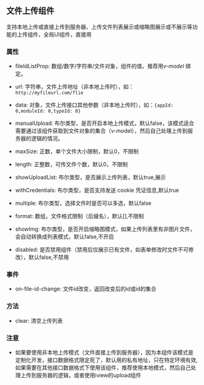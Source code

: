 ## 文件上传组件
支持本地上传或直接上传到服务器、上传文件列表展示或缩略图展示或不展示等功能的上传组件，全局UI组件，直接用

### 属性
* fileIdListProp: 数组/数字/字符串/文件对象，组件的值，推荐用*v-model* 绑定。

* url: 字符串，文件上传地址（非本地上传时），如：`http://myfileurl.com/flie`

* data: 对象，文件上传接口其他参数（非本地上传时），如：`{appId: 0,moduleId: 0,typeId: 0}`

* manualUpload: 布尔类型，是否开启本地上传模式，默认false，该模式适合需要通过该组件获取到文件对象的集合（v-model），然后自己处理上传到服务器的逻辑的情况。

* maxSize: 正数，单个文件大小限制，默认0，不限制

* length: 正整数，可传文件个数，默认0，不限制

* showUploadList: 布尔类型，是否展示上传列表，默认true,展示

* withCredentials: 布尔类型，是否支持发送 cookie 凭证信息,默认true

* multiple: 布尔类型，选择文件时是否可以多选，默认false

* format: 数组，文件格式限制（后缀名），默认[],不限制

* showImg: 布尔类型，是否开启缩略图模式，如果上传列表里有非图片文件，会自动转换成列表模式，默认false,不开启

* disabled: 是否禁用组件（禁用后仅展示已有文件，如表单修改时文件不可修改），默认false,不禁用
### 事件
* on-file-id-change: 文件id改变，返回改变后的id或id的集合
### 方法
* clear: 清空上传列表
### 注意
* 如果要使用非本地上传模式（文件直接上传到服务器），因为本组件该模式是定制化开发，接口数据格式限定死了，默认用的私有地址，只在特定环境有效,如果需要在其他接口数据格式下使用该组件，推荐使用本地模式，然后自己处理上传到服务器的逻辑，或者使用iview的upload组件
